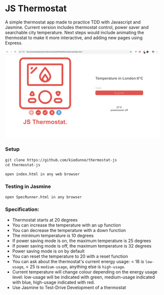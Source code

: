 
# JS Thermostat
A simple thermostat app made to practice TDD with Javascript and Jasmine. Current version includes thermostat control,
power saver and searchable city temperature. Next steps would include animating the thermostat to make it more interactive,
and adding new pages using Express.

![Screenshot](thermostat_screen.png)

### Setup

```
git clone https://github.com/kiedunne/thermostat-js
cd thermostat-js
```

```
open index.html in any web browser
```

### Testing in Jasmine

```
open SpecRunner.html in any browser
```

### Specification:

* Thermostat starts at 20 degrees
* You can increase the temperature with an up function
* You can decrease the temperature with a down function
* The minimum temperature is 10 degrees
* If power saving mode is on, the maximum temperature is 25 degrees
* If power saving mode is off, the maximum temperature is 32 degrees
* Power saving mode is on by default
* You can reset the temperature to 20 with a reset function
* You can ask about the thermostat's current energy usage: 
  < 18 is `low-usage`, < 25 is `medium-usage`, anything else is `high-usage`.
* Current temperature will change colour depending on the energy usage level:
  low-usage will be indicated with green, medium-usage indicated with blue, high-usage indicated with red.
* Use Jasmine to Test-Drive Development of a thermostat
